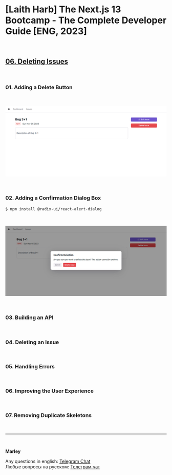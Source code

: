 # [Laith Harb] The Next.js 13 Bootcamp - The Complete Developer Guide [ENG, 2023]

<br/>

## [06. Deleting Issues](https://github.com/webmakaka/Next.js-Projects-Build-an-Issue-Tracker/pull/6)

<br/>

### 01. Adding a Delete Button

<br/>

![Application](/img/pic-ch06-img01.png?raw=true)

<br/>

### 02. Adding a Confirmation Dialog Box

```
$ npm install @radix-ui/react-alert-dialog
```

<br/>

![Application](/img/pic-ch06-img02.png?raw=true)

<br/>

### 03. Building an API

<br/>

### 04. Deleting an Issue

<br/>

### 05. Handling Errors

<br/>

### 06. Improving the User Experience

<br/>

### 07. Removing Duplicate Skeletons

<br/>

---

<br/>

**Marley**

Any questions in english: <a href="https://jsdev.org/chat/">Telegram Chat</a>  
Любые вопросы на русском: <a href="https://jsdev.ru/chat/">Телеграм чат</a>
